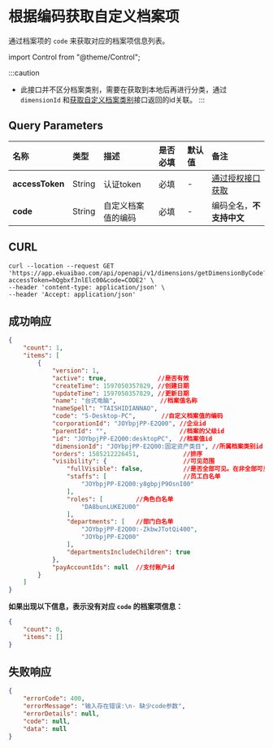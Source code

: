 # 根据编码获取自定义档案项
通过档案项的 `code` 来获取对应的档案项信息列表。

import Control from "@theme/Control";

<Control
method="GET"
url="/api/openapi/v1/dimensions/getDimensionByCode"
/>  

:::caution
- 此接口并不区分档案类别，需要在获取到本地后再进行分类，通过 `dimensionId` 和[获取自定义档案类别](/docs/open-api/dimensions/get-dimensions)接口返回的id关联。
:::

## Query Parameters

| 名称 | 类型 | 描述 | 是否必填 | 默认值 | 备注 |
| :--- | :--- | :--- | :--- |:--- | :--- |
| **accessToken** | String  | 认证token	     | 必填  | - | [通过授权接口获取](/docs/open-api/getting-started/auth) |
| **code**        | String  | 自定义档案值的编码 | 必填 | -  | 编码全名，**不支持中文** |

## CURL
```shell
curl --location --request GET 'https://app.ekuaibao.com/api/openapi/v1/dimensions/getDimensionByCode?accessToken=hQgbxfJnlElc00&code=CODE2' \
--header 'content-type: application/json' \
--header 'Accept: application/json'
```

## 成功响应
```json
{
    "count": 1,
    "items": [
        {
            "version": 1,
            "active": true,              //是否有效
            "createTime": 1597050357829, //创建日期
            "updateTime": 1597050357829, //更新日期
            "name": "台式电脑",            //档案值名称
            "nameSpell": "TAISHIDIANNAO",
            "code": "5-Desktop-PC",       //自定义档案值的编码
            "corporationId": "JOYbpjPP-E2Q00", //企业id
            "parentId": "",                    //档案的父级id
            "id": "JOYbpjPP-E2Q00:desktopPC",  //档案值id
            "dimensionId": "JOYbpjPP-E2Q00:固定资产类目", //所属档案类别id
            "orders": 1585212226451,            //排序
            "visibility": {                     //可见范围
                "fullVisible": false,           //是否全部可见。在非全部可见的情况下，仅白名单内的员工可见。
                "staffs": [                     //员工白名单
                    "JOYbpjPP-E2Q00:y8gbpjP9OsnI00"
                ],
                "roles": [         //角色白名单
                    "DA8bunLUKE2U00"
                ],
                "departments": [   //部门白名单
                    "JOYbpjPP-E2Q00:-ZkbwJTotQi400",
                    "JOYbpjPP-E2Q00"
                ],
                "departmentsIncludeChildren": true
            },
            "payAccountIds": null  //支付账户id
        }
    ]
}
```

**如果出现以下信息，表示没有对应 `code` 的档案项信息：**
```json
{
    "count": 0,
    "items": []
}
```

## 失败响应
```json
{
    "errorCode": 400,
    "errorMessage": "输入存在错误:\n- 缺少code参数",
    "errorDetails": null,
    "code": null,
    "data": null
}
```
